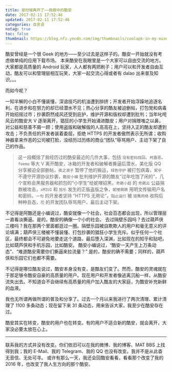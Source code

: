 ```yaml
---
title: 是时候离开了——我眼中的酷安
date: 2017-02-11 17:52:46
updated: 2017-02-11 17:52:46
categories: 自言语
notag: true
toc: false
thumbnail: https://blog.nfz.yecdn.com/img/thumbnails/coolapk-in-my-mind.png!blogth
---
```


<!--more-->

酷安曾经是一个很 Geek 的地方——至少过去是这样子的。酷安一开始就没有考虑做单纯的应用下载市场。
本来酷安在我眼里是一个大家可以自由交流的地方。大家都是高质量的 Android 玩家，人人都有两把刷子；用户可以和开发者自由互动，酷友可以和管理层相互玩笑，大家一起交流心得或者有 dalao 出来普及知识。。。

而如今呢？

一知半解的小白不懂装懂，深谙技巧的机油遭到排挤；开发者开始浮躁地追逐名利，在进步和在努力的却已经潜水不见；热心分享的酷友被迫删帖，打包党和病毒开始招摇过市；抄袭蔚然成风还受到庇护，维护开源和版权却遭到批判；当年叱咤风云的酷安大 V 逐渐离开，猖狂的小学生开始涌进酷安；用户对捐赠嗤之以鼻，对公益和慈善不屑一顾；使用盗版和破解版的人高高在上，坚持入正的酷友却遭到攻击；不负责任的开发者装着委屈，拒绝 HTTPS 的开发者傲然表示无所谓；收购神器拿来作恶的公司被打脸，没经历过历练的商业“团队”辱骂用户、主动下架了自己的作品。

> 这一段概括了我经历过的酷安最近的几件大事，包括 `没有密码找回`、`柯震恶`、`feemo` 等大 V 离开酷安，冰箱的开发者和破解者撕逼后潜水，美化版 QQ 分享被迫全部删帖，`夜之浪子` 暂停了他的搬运，`绿色守护` 被打包病毒，`妮乎` 不遵守开源协议抄袭，`酷安小编` 批判维护开源的酷友“过年吃饱了闲的”，几个宣称会黑服务器和抓包的“小学生”给妮哩招黑，`奇葩小超` 的 `奇葩云` 公益捐款被攻击，`xMIUI` 和 `拾乐` 发生的正版盗版之争，`妮哩萌萌` 用明文传输用户名和密码，`一句` 的开发者坚持 “HTTPS 无用论”，`阻止运行` 被 `猎鹰网络` 收购后种种丑态，`花` 的开发团队辱骂用户、最后主动下架。

不记得是阿酷还是小编说过，酷安就像一个社会，社会百态都会出现，所以管理层一直看淡撕逼。是的，酷安的确像一个小的社会。
去过隔壁乐园吗？去过葫芦侠三楼吗？我在那两个里面都逛过一圈。隔壁乐园被自欺欺人的用户和毫无意义的评论填满；葫芦侠三楼被不懂装懂、打包抄袭的猖狂小学生充斥。似乎任何一个社区，最终都会不可避免地要走这个道路，最后堕入深渊，比如现在的知乎和贴吧，比如葫芦侠和手机乐园，比如酷安。
酷安小编说过，“酷安一天产生上万条动态”、“难道酷安需要你们撕逼来拉流量？” 是的，酷安的确不需要；同样的，葫芦侠和乐园它们也都不需要。

不记得是哪位酷友说过，酷安本身没有变，是酷友们变了。然而，酷安的灵魂就在于那足够令酷安自豪的高质量的用户。现在用户和开发者像逃离沉船一样，从酷安流失出去。不知道会不会继续有高质量的用户加入酷友的大家庭，为酷安补充新鲜的血液。

我也无所谓再做所谓的普及和分享了。过去一个月以来我进行了两次清理、累计清理了 1100 多条动态；现在留下来 31 条动态，用来告诉大家，我至少在酷安存在过。

酷安其实在转变，酷安的用户也在转变。有的用户不适合新的酷安，就会离开，大家没必要太放在心上。

-----

联系我的方式并没有改变。你们依旧可以在我的微博、我的博客、MAT BBS 上找得到我；我的 E-Mail、我的 Telegram、我的 QQ 也没有改变。我并不是从此杳无音信、无处可寻。
或许有那么一天，我还会回酷安看看，看看那个改变了我的 2016 年，也改变了我人生方向的那个酷安。
